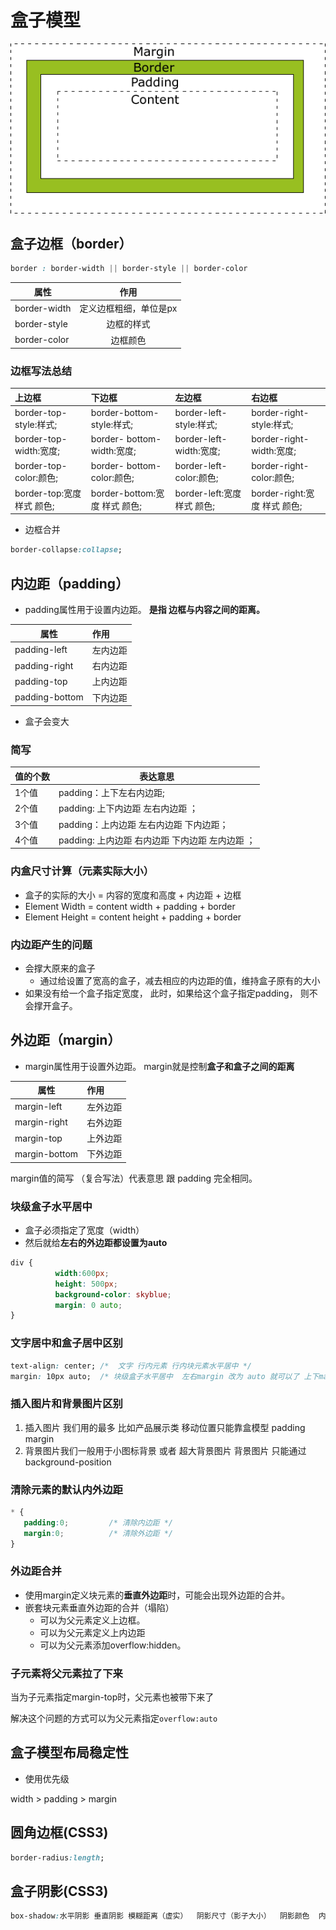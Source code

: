 # 盒子模型

![](/assets/202339153612.gif)

## 盒子边框（border）

```css
border : border-width || border-style || border-color
```

属性           |      作用
------------ | :----------:
border-width | 定义边框粗细，单位是px
border-style |    边框的样式
border-color |     边框颜色

### 边框写法总结

上边框                  | 下边框                      | 左边框                   | 右边框
:------------------- | :----------------------- | :-------------------- | :---------------------
border-top-style:样式; | border-bottom-style:样式;  | border-left-style:样式; | border-right-style:样式;
border-top-width:宽度; | border- bottom-width:宽度; | border-left-width:宽度; | border-right-width:宽度;
border-top-color:颜色; | border- bottom-color:颜色; | border-left-color:颜色; | border-right-color:颜色;
border-top:宽度 样式 颜色; | border-bottom:宽度 样式 颜色;  | border-left:宽度 样式 颜色; | border-right:宽度 样式 颜色;

- 边框合并

```css
border-collapse:collapse;
```

## 内边距（padding）

- padding属性用于设置内边距。 **是指 边框与内容之间的距离。**

属性             | 作用
-------------- | :---
padding-left   | 左内边距
padding-right  | 右内边距
padding-top    | 上内边距
padding-bottom | 下内边距

- 盒子会变大

### 简写

值的个数 | 表达意思
---- | ------------------------------
1个值  | padding：上下左右内边距;
2个值  | padding: 上下内边距 左右内边距 ；
3个值  | padding：上内边距 左右内边距 下内边距；
4个值  | padding: 上内边距 右内边距 下内边距 左内边距 ；

### 内盒尺寸计算（元素实际大小）

- 盒子的实际的大小 =   内容的宽度和高度 +  内边距   +  边框   
- Element Width = content width + padding + border 
- Element Height = content height + padding + border 

### 内边距产生的问题

- 会撑大原来的盒子
  - 通过给设置了宽高的盒子，减去相应的内边距的值，维持盒子原有的大小
- 如果没有给一个盒子指定宽度， 此时，如果给这个盒子指定padding， 则不会撑开盒子。

## 外边距（margin）

- margin属性用于设置外边距。  margin就是控制**盒子和盒子之间的距离**

| 属性          | 作用     |
| ------------- | :------- |
| margin-left   | 左外边距 |
| margin-right  | 右外边距 |
| margin-top    | 上外边距 |
| margin-bottom | 下外边距 |

margin值的简写 （复合写法）代表意思  跟 padding 完全相同。

### 块级盒子水平居中

- 盒子必须指定了宽度（width）
- 然后就给**左右的外边距都设置为auto**

```css
div {
          width:600px;
          height: 500px;
          background-color: skyblue;
          margin: 0 auto;
} 
```

### 文字居中和盒子居中区别

```css
text-align: center; /*  文字 行内元素 行内块元素水平居中 */
margin: 10px auto;  /* 块级盒子水平居中  左右margin 改为 auto 就可以了 上下margin都可以 */
```

### 插入图片和背景图片区别

1. 插入图片 我们用的最多 比如产品展示类  移动位置只能靠盒模型 padding margin
2. 背景图片我们一般用于小图标背景 或者 超大背景图片  背景图片 只能通过  background-position

### 清除元素的默认内外边距

```css
* {
   padding:0;         /* 清除内边距 */
   margin:0;          /* 清除外边距 */
}
```

### 外边距合并

- 使用margin定义块元素的**垂直外边距**时，可能会出现外边距的合并。
-  嵌套块元素垂直外边距的合并（塌陷）
   - 可以为父元素定义上边框。
   - 可以为父元素定义上内边距
   - 可以为父元素添加overflow:hidden。

### 子元素将父元素拉了下来

当为子元素指定margin-top时，父元素也被带下来了

解决这个问题的方式可以为父元素指定`overflow:auto`

## 盒子模型布局稳定性

- 使用优先级

 width >  padding  >   margin   

## 圆角边框(CSS3)

```css
border-radius:length;  
```

## 盒子阴影(CSS3)

```css
box-shadow:水平阴影 垂直阴影 模糊距离（虚实）  阴影尺寸（影子大小）  阴影颜色  内/外阴影；
```


